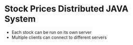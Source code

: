 
Stock Prices Distributed JAVA System
=============

* Each stock can be run on its own server
* Multiple clients can connect to different servers